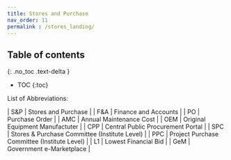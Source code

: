 ```yaml
---
title: Stores and Purchase
nav_order: 11
permalink : /stores_landing/
---
```


## Table of contents
{: .no_toc .text-delta } 
* TOC
{:toc}

List of Abbreviations:

| S&P | Stores and Purchase               |       | F&A | Finance and Accounts    |
| PO  | Purchase Order                    |       | AMC | Annual Maintenance Cost |
| OEM | Original Equipment Manufactuter   |       | CPP | Central Public Procurement Portal |
| SPC | Stores & Purchase Committee (Institute Level) |       | PPC | Project Purchase Committee (Institute Level) |
| L1 | Lowest Financial Bid               |       | GeM | Government e-Marketplace |
